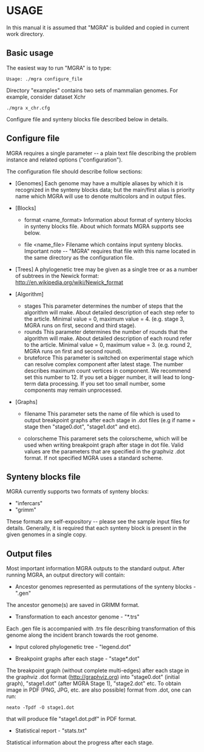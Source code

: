 USAGE
=======

In this manual it is assumed that "MGRA" is builded and copied in current work directory.

Basic usage
------
The easiest way to run "MGRA" is to type:

	Usage: ./mgra configure_file

Directory "examples" contains two sets of mammalian genomes. For example, consider dataset Xchr

	./mgra x_chr.cfg

Configure file and synteny blocks file described below in details.

Configure file
------
MGRA requires a single parameter -- a plain text file describing the problem instance and related options ("configuration").

The configuration file should describe follow sections:

* [Genomes]
Each genome may have a multiple aliases by which it is recognized in the synteny blocks data; but the main/first alias is priority name which MGRA will use to denote multicolors and in output files.

* [Blocks]
    * format <name_format>
    Information about format of synteny blocks in synteny blocks file. About which formats MGRA supports see below.

    * file <name_file>
    Filename which contains input synteny blocks. Important note -- "MGRA" requires that file with this name located in the same directory as the configuration file.

* [Trees]
A phylogenetic tree may be given as a single tree or as a number of subtrees in 
the Newick format: http://en.wikipedia.org/wiki/Newick_format

* [Algorithm]
    * stages <number>
    This parameter determines the number of steps that the algorithm will make. About detailed description of each step refer to the article. Minimal value = 0, maximum value = 4. (e.g. stage 3, MGRA runs on first, second and third stage).
    * rounds <number>
    This parameter determines the number of rounds that the algorithm will make. About detailed description of each round refer to the article. Minimal value = 0, maximum value = 3. (e.g. round 2, MGRA runs on first and second round).
    * bruteforce <number>
    This parameter is switched on experimental stage which can resolve complex component after latest stage. The number describes maximum count vertices in component. We recommend set this number to 12.
If you set a bigger number, it will lead to long-term data processing. If you set too small number, some components may remain unprocessed. 

* [Graphs]
    * filename <name>
    This parameter sets the name of file which is used to output breakpoint graphs after each stage in .dot files (e.g if name = stage then "stage0.dot", "stage1.dot" and etc).

    * colorscheme <parameter>
    This parameret sets the colorscheme, which will be used when writing breakpoint graph after stage in dot file. Valid values ​​are the parameters that are specified in the graphviz .dot format. If not specified MGRA uses a standard scheme.
    
Synteny blocks file 
------
MGRA currently supports two formats of synteny blocks: 

* "infercars" 
* "grimm"

These formats are self-expository -- please see the sample input files for details. Generally, it is required that each synteny block is present in the given genomes in a single copy.

Output files
------
Most important information MGRA outputs to the standard output. After running MGRA, an output directory will contain:

* Ancestor genomes represented as permutations of the synteny blocks - ".gen"

The ancestor genome(s) are saved in GRIMM format.

* Transformation to each ancestor genome - "*.trs"

Each .gen file is accompanied with .trs file describing transformation of this genome along the incident branch towards the root genome.

* Input colored phylogenetic tree - "legend.dot"

* Breakpoint graphs after each stage - "stage*.dot"

The breakpoint graph (without complete multi-edges) after each stage in the graphviz .dot format (http://graphviz.org) into "stage0.dot" (initial graph), "stage1.dot" (after MGRA Stage 1), "stage2.dot" etc. To obtain image in PDF (PNG, JPG, etc. are also possible) format from .dot, one can run:

	neato -Tpdf -O stage1.dot

that will produce file "stage1.dot.pdf" in PDF format. 

* Statistical report - "stats.txt"

Statistical information about the progress after each stage.
